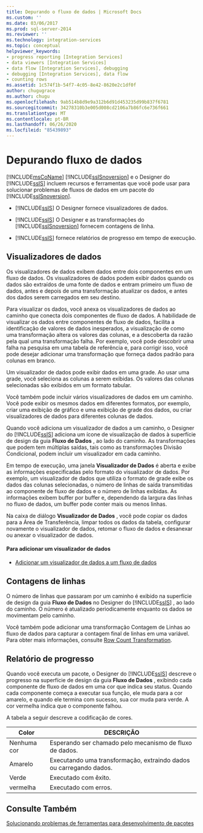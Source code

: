 ```yaml
---
title: Depurando o fluxo de dados | Microsoft Docs
ms.custom: ''
ms.date: 03/06/2017
ms.prod: sql-server-2014
ms.reviewer: ''
ms.technology: integration-services
ms.topic: conceptual
helpviewer_keywords:
- progress reporting [Integration Services]
- data viewers [Integration Services]
- data flow [Integration Services], debugging
- debugging [Integration Services], data flow
- counting rows
ms.assetid: 1c574f1b-54f7-4c05-8e42-8620e2c1df0f
author: chugugrace
ms.author: chugu
ms.openlocfilehash: 9ab514b8d9e9a312b6d91d453235d99b837f6781
ms.sourcegitcommit: 34278310b3e005d008cd2106a7b86fc6e736f661
ms.translationtype: MT
ms.contentlocale: pt-BR
ms.lasthandoff: 06/26/2020
ms.locfileid: "85439893"
---
```

# <a name="debugging-data-flow"></a>Depurando fluxo de dados
  [!INCLUDE[msCoName](../../includes/msconame-md.md)] [!INCLUDE[ssISnoversion](../../includes/ssisnoversion-md.md)] e o Designer do [!INCLUDE[ssIS](../../includes/ssis-md.md)] incluem recursos e ferramentas que você pode usar para solucionar problemas de fluxos de dados em um pacote do [!INCLUDE[ssISnoversion](../../includes/ssisnoversion-md.md)].  
  
-   [!INCLUDE[ssIS](../../includes/ssis-md.md)] O Designer fornece visualizadores de dados.  
  
-   [!INCLUDE[ssIS](../../includes/ssis-md.md)] O Designer e as transformações do [!INCLUDE[ssISnoversion](../../includes/ssisnoversion-md.md)] fornecem contagens de linha.  
  
-   [!INCLUDE[ssIS](../../includes/ssis-md.md)] fornece relatórios de progresso em tempo de execução.  
  
## <a name="data-viewers"></a>Visualizadores de dados  
 Os visualizadores de dados exibem dados entre dois componentes em um fluxo de dados. Os visualizadores de dados podem exibir dados quando os dados são extraídos de uma fonte de dados e entram primeiro um fluxo de dados, antes e depois de uma transformação atualizar os dados, e antes dos dados serem carregados em seu destino.  
  
 Para visualizar os dados, você anexa os visualizadores de dados ao caminho que conecta dois componentes de fluxo de dados. A habilidade de visualizar os dados entre componentes de fluxo de dados, facilita a identificação de valores de dados inesperados, a visualização de como uma transformação altera os valores das colunas, e a descoberta da razão pela qual uma transformação falha. Por exemplo, você pode descobrir uma falha na pesquisa em uma tabela de referência e, para corrigir isso, você pode desejar adicionar uma transformação que forneça dados padrão para colunas em branco.  
  
 Um visualizador de dados pode exibir dados em uma grade. Ao usar uma grade, você seleciona as colunas a serem exibidas. Os valores das colunas selecionadas são exibidos em um formato tabular.  
  
 Você também pode incluir vários visualizadores de dados em um caminho. Você pode exibir os mesmos dados em diferentes formatos, por exemplo, criar uma exibição de gráfico e uma exibição de grade dos dados, ou criar visualizadores de dados para diferentes colunas de dados.  
  
 Quando você adiciona um visualizador de dados a um caminho, o Designer do [!INCLUDE[ssIS](../../includes/ssis-md.md)] adiciona um ícone de visualização de dados à superfície de design da guia **Fluxo de Dados** , ao lado do caminho. As transformações que podem tem múltiplas saídas, tais como as transformações Divisão Condicional, podem incluir um visualizador em cada caminho.  
  
 Em tempo de execução, uma janela **Visualizador de Dados** é aberta e exibe as informações especificadas pelo formato do visualizador de dados. Por exemplo, um visualizador de dados que utiliza o formato de grade exibe os dados das colunas selecionadas, o número de linhas de saída transmitidas ao componente de fluxo de dados e o número de linhas exibidas. As informações exibem buffer por buffer e, dependendo da largura das linhas no fluxo de dados, um buffer pode conter mais ou menos linhas.  
  
 Na caixa de diálogo **Visualizador de Dados** , você pode copiar os dados para a Área de Transferência, limpar todos os dados da tabela, configurar novamente o visualizador de dados, retomar o fluxo de dados e desanexar ou anexar o visualizador de dados.  
  
#### <a name="to-add-a-data-viewer"></a>Para adicionar um visualizador de dados  
  
-   [Adicionar um visualizador de dados a um fluxo de dados](../add-a-data-viewer-to-a-data-flow.md)  
  
## <a name="row-counts"></a>Contagens de linhas  
 O número de linhas que passaram por um caminho é exibido na superfície de design da guia **Fluxo de Dados** no Designer do [!INCLUDE[ssIS](../../includes/ssis-md.md)] , ao lado do caminho. O número é atualizado periodicamente enquanto os dados se movimentam pelo caminho.  
  
 Você também pode adicionar uma transformação Contagem de Linhas ao fluxo de dados para capturar a contagem final de linhas em uma variável. Para obter mais informações, consulte [Row Count Transformation](../data-flow/transformations/row-count-transformation.md).  
  
## <a name="progress-reporting"></a>Relatório de progresso  
 Quando você executa um pacote, o Designer do [!INCLUDE[ssIS](../../includes/ssis-md.md)] descreve o progresso na superfície de design da guia **Fluxo de Dados** , exibindo cada componente de fluxo de dados em uma cor que indica seu status. Quando cada componente começa a executar sua função, ele muda para a cor amarelo, e quando ele termina com sucesso, sua cor muda para verde. A cor vermelha indica que o componente falhou.  
  
 A tabela a seguir descreve a codificação de cores.  
  
|Color|DESCRIÇÃO|  
|-----------|-----------------|  
|Nenhuma cor|Esperando ser chamado pelo mecanismo de fluxo de dados.|  
|Amarelo|Executando uma transformação, extraindo dados ou carregando dados.|  
|Verde|Executado com êxito.|  
|vermelha|Executado com erros.|  
  
## <a name="see-also"></a>Consulte Também  
 [Solucionando problemas de ferramentas para desenvolvimento de pacotes](troubleshooting-tools-for-package-development.md)  
  
  
